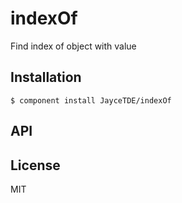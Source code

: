 
# indexOf

  Find index of object with value

## Installation

    $ component install JayceTDE/indexOf

## API

   

## License

  MIT
